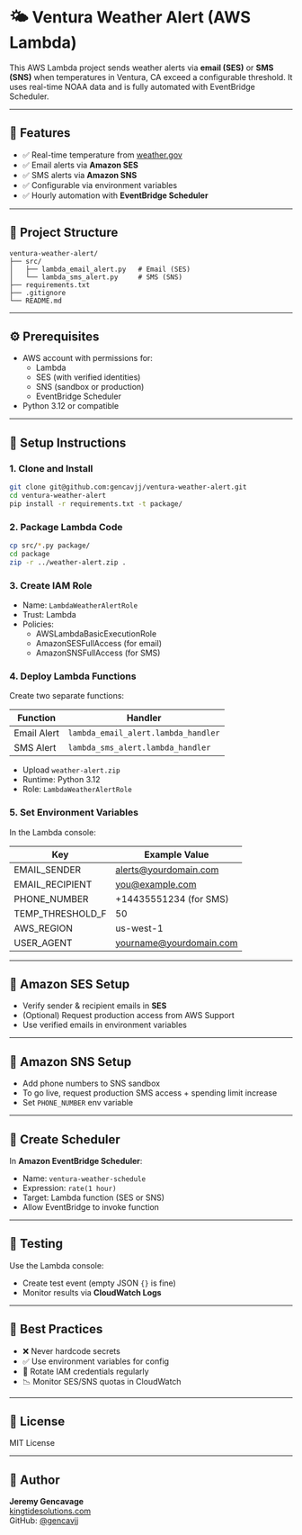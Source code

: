 # 🌤️ Ventura Weather Alert (AWS Lambda)

This AWS Lambda project sends weather alerts via **email (SES)** or **SMS (SNS)** when temperatures in Ventura, CA exceed a configurable threshold. It uses real-time NOAA data and is fully automated with EventBridge Scheduler.

---

## 🚀 Features

- ✅ Real-time temperature from [weather.gov](https://www.weather.gov)
- ✅ Email alerts via **Amazon SES**
- ✅ SMS alerts via **Amazon SNS**
- ✅ Configurable via environment variables
- ✅ Hourly automation with **EventBridge Scheduler**

---

## 📁 Project Structure

```
ventura-weather-alert/
├── src/
│   ├── lambda_email_alert.py   # Email (SES)
│   └── lambda_sms_alert.py     # SMS (SNS)
├── requirements.txt
├── .gitignore
└── README.md
```

---

## ⚙️ Prerequisites

- AWS account with permissions for:
  - Lambda
  - SES (with verified identities)
  - SNS (sandbox or production)
  - EventBridge Scheduler
- Python 3.12 or compatible

---

## 🔧 Setup Instructions

### 1. Clone and Install
```bash
git clone git@github.com:gencavjj/ventura-weather-alert.git
cd ventura-weather-alert
pip install -r requirements.txt -t package/
```

### 2. Package Lambda Code
```bash
cp src/*.py package/
cd package
zip -r ../weather-alert.zip .
```

### 3. Create IAM Role
- Name: `LambdaWeatherAlertRole`
- Trust: Lambda
- Policies:
  - AWSLambdaBasicExecutionRole
  - AmazonSESFullAccess (for email)
  - AmazonSNSFullAccess (for SMS)

### 4. Deploy Lambda Functions
Create two separate functions:

| Function       | Handler                        |
|----------------|--------------------------------|
| Email Alert    | `lambda_email_alert.lambda_handler` |
| SMS Alert      | `lambda_sms_alert.lambda_handler`   |

- Upload `weather-alert.zip`
- Runtime: Python 3.12
- Role: `LambdaWeatherAlertRole`

### 5. Set Environment Variables
In the Lambda console:

| Key              | Example Value              |
|------------------|----------------------------|
| EMAIL_SENDER     | alerts@yourdomain.com      |
| EMAIL_RECIPIENT  | you@example.com            |
| PHONE_NUMBER     | +14435551234 (for SMS)     |
| TEMP_THRESHOLD_F | 50                         |
| AWS_REGION       | us-west-1                  |
| USER_AGENT       | yourname@yourdomain.com    |

---

## 📨 Amazon SES Setup
- Verify sender & recipient emails in **SES**
- (Optional) Request production access from AWS Support
- Use verified emails in environment variables

---

## 📲 Amazon SNS Setup
- Add phone numbers to SNS sandbox
- To go live, request production SMS access + spending limit increase
- Set `PHONE_NUMBER` env variable

---

## 📅 Create Scheduler
In **Amazon EventBridge Scheduler**:

- Name: `ventura-weather-schedule`
- Expression: `rate(1 hour)`
- Target: Lambda function (SES or SNS)
- Allow EventBridge to invoke function

---

## 🧪 Testing
Use the Lambda console:

- Create test event (empty JSON `{}` is fine)
- Monitor results via **CloudWatch Logs**

---

## 🧹 Best Practices

- ❌ Never hardcode secrets
- ✅ Use environment variables for config
- 🔐 Rotate IAM credentials regularly
- 📉 Monitor SES/SNS quotas in CloudWatch

---

## 📄 License
MIT License

---

## 👤 Author
**Jeremy Gencavage**  
[kingtidesolutions.com](https://kingtidesolutions.com)  
GitHub: [@gencavjj](https://github.com/gencavjj)
